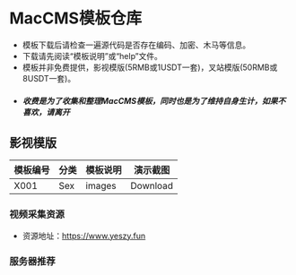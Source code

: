 # MacCMS模板仓库
- 模板下载后请检查一遍源代码是否存在编码、加密、木马等信息。
- 下载请先阅读“模板说明”或“help”文件。
- 模板并非免费提供，影视模版(5RMB或1USDT一套)，叉站模版(50RMB或8USDT一套)。
- ##### 收费是为了收集和整理MacCMS模板，同时也是为了维持自身生计，如果不喜欢，请离开

## 影视模版
|模板编号|分类|模板说明|演示截图|
|-|-|-|-|
|X001|Sex|images|Download|

### 视频采集资源
- 资源地址：https://www.yeszy.fun

### 服务器推荐
